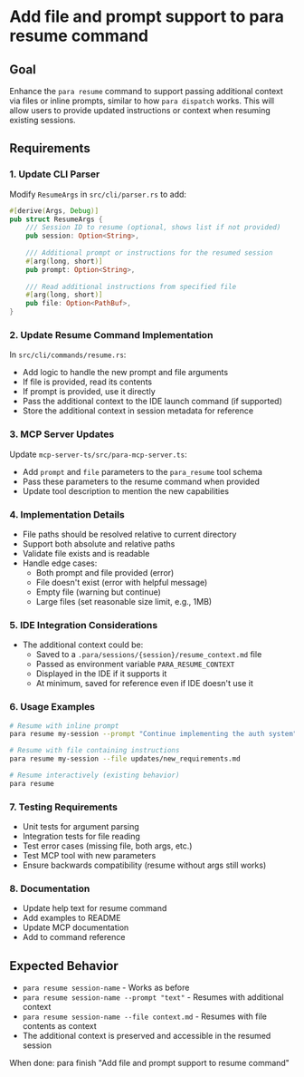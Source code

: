 # Add file and prompt support to para resume command

## Goal
Enhance the `para resume` command to support passing additional context via files or inline prompts, similar to how `para dispatch` works. This will allow users to provide updated instructions or context when resuming existing sessions.

## Requirements

### 1. Update CLI Parser
Modify `ResumeArgs` in `src/cli/parser.rs` to add:
```rust
#[derive(Args, Debug)]
pub struct ResumeArgs {
    /// Session ID to resume (optional, shows list if not provided)
    pub session: Option<String>,
    
    /// Additional prompt or instructions for the resumed session
    #[arg(long, short)]
    pub prompt: Option<String>,
    
    /// Read additional instructions from specified file
    #[arg(long, short)]
    pub file: Option<PathBuf>,
}
```

### 2. Update Resume Command Implementation
In `src/cli/commands/resume.rs`:
- Add logic to handle the new prompt and file arguments
- If file is provided, read its contents
- If prompt is provided, use it directly
- Pass the additional context to the IDE launch command (if supported)
- Store the additional context in session metadata for reference

### 3. MCP Server Updates
Update `mcp-server-ts/src/para-mcp-server.ts`:
- Add `prompt` and `file` parameters to the `para_resume` tool schema
- Pass these parameters to the resume command when provided
- Update tool description to mention the new capabilities

### 4. Implementation Details
- File paths should be resolved relative to current directory
- Support both absolute and relative paths
- Validate file exists and is readable
- Handle edge cases:
  - Both prompt and file provided (error)
  - File doesn't exist (error with helpful message)
  - Empty file (warning but continue)
  - Large files (set reasonable size limit, e.g., 1MB)

### 5. IDE Integration Considerations
- The additional context could be:
  - Saved to a `.para/sessions/{session}/resume_context.md` file
  - Passed as environment variable `PARA_RESUME_CONTEXT`
  - Displayed in the IDE if it supports it
  - At minimum, saved for reference even if IDE doesn't use it

### 6. Usage Examples
```bash
# Resume with inline prompt
para resume my-session --prompt "Continue implementing the auth system"

# Resume with file containing instructions
para resume my-session --file updates/new_requirements.md

# Resume interactively (existing behavior)
para resume
```

### 7. Testing Requirements
- Unit tests for argument parsing
- Integration tests for file reading
- Test error cases (missing file, both args, etc.)
- Test MCP tool with new parameters
- Ensure backwards compatibility (resume without args still works)

### 8. Documentation
- Update help text for resume command
- Add examples to README
- Update MCP documentation
- Add to command reference

## Expected Behavior
- `para resume session-name` - Works as before
- `para resume session-name --prompt "text"` - Resumes with additional context
- `para resume session-name --file context.md` - Resumes with file contents as context
- The additional context is preserved and accessible in the resumed session

When done: para finish "Add file and prompt support to resume command"